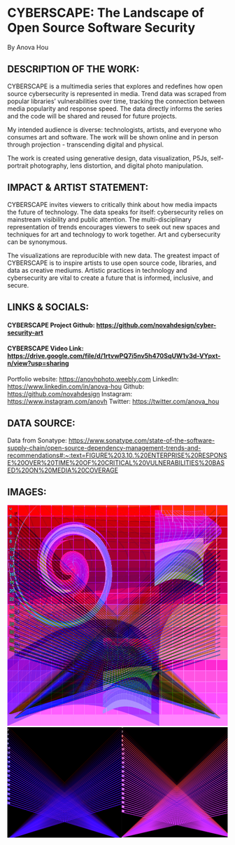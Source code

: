 # CYBERSCAPE:  The Landscape of Open Source Software Security
By Anova Hou

## DESCRIPTION OF THE WORK:

CYBERSCAPE is a multimedia series that explores and redefines how open source cybersecurity is represented in media. Trend data was scraped from popular libraries’ vulnerabilities over time, tracking the connection between media popularity and response speed. The data directly informs the series and the code will be shared and reused for future projects.
 
My intended audience is diverse: technologists, artists, and everyone who consumes art and software. The work will be shown online and in person through projection - transcending digital and physical.
 
The work is created using generative design, data visualization, P5Js, self-portrait photography, lens distortion, and digital photo manipulation.  
 
## IMPACT & ARTIST STATEMENT:

CYBERSCAPE invites viewers to critically think about how media impacts the future of technology. The data speaks for itself: cybersecurity relies on mainstream visibility and public attention. The multi-disciplinary representation of trends encourages viewers to seek out new spaces and techniques for art and technology to work together. Art and cybersecurity can be synonymous.
 
The visualizations are reproducible with new data. The greatest impact of CYBERSCAPE is to inspire artists to use open source code, libraries, and data as creative mediums. Artistic practices in technology and cybersecurity are vital to create a future that is informed, inclusive, and secure.

## LINKS & SOCIALS:

#### CYBERSCAPE Project Github: https://github.com/novahdesign/cyber-security-art
#### CYBERSCAPE Video Link: https://drive.google.com/file/d/1rtvwPQ7i5nv5h470SqUW1v3d-VYpxt-n/view?usp=sharing
Portfolio website: https://anovhphoto.weebly.com
LinkedIn: https://www.linkedin.com/in/anova-hou
Github: https://github.com/novahdesign
Instagram: https://www.instagram.com/anovh
Twitter: https://twitter.com/anova_hou

## DATA SOURCE:

Data from Sonatype:
https://www.sonatype.com/state-of-the-software-supply-chain/open-source-dependency-management-trends-and-recommendations#:~:text=FIGURE%203.10.%20ENTERPRISE%20RESPONSE%20OVER%20TIME%20OF%20CRITICAL%20VULNERABILITIES%20BASED%20ON%20MEDIA%20COVERAGE


## IMAGES:

![popular library visualization; pink, blues, grids, swirls, representing landscape of Cybersecurity](/FINAL-WORKS/cvefinal.jpg)
![popular library vs log4shell visualization; blues on left, pinks on right](/FINAL-WORKS/dyptich-popular-library-vs-log4shell.png)
